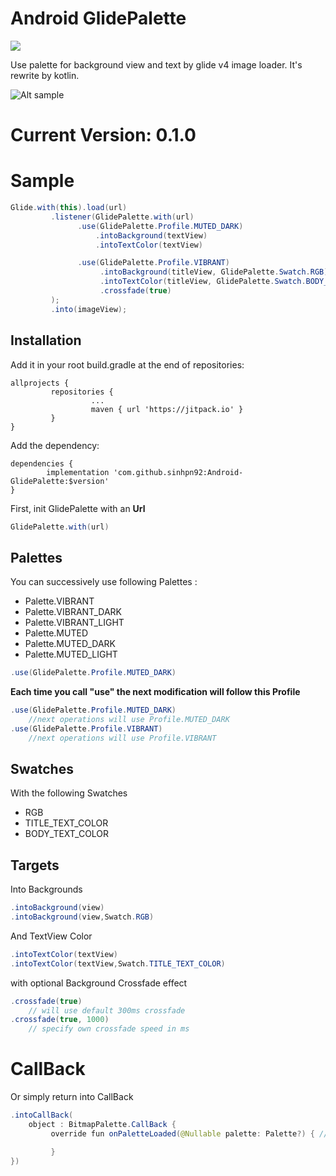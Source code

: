 Android GlidePalette
=======
[![](https://jitpack.io/v/sinhpn92/Android-GlidePalette.svg)](https://jitpack.io/#sinhpn92/Android-GlidePalette)

Use palette for background view and text by glide v4 image loader. It's rewrite by kotlin.

![Alt sample](https://github.com/sinhpn92/Android-GlidePalette/raw/master/static/Screenshot_1577178027.png)


# Current Version: 0.1.0

# Sample

```java
Glide.with(this).load(url)
         .listener(GlidePalette.with(url)
               .use(GlidePalette.Profile.MUTED_DARK)
                   .intoBackground(textView)
                   .intoTextColor(textView)

               .use(GlidePalette.Profile.VIBRANT)
                    .intoBackground(titleView, GlidePalette.Swatch.RGB)
                    .intoTextColor(titleView, GlidePalette.Swatch.BODY_TEXT_COLOR)
                    .crossfade(true)
         );
         .into(imageView);
```

## Installation

Add it in your root build.gradle at the end of repositories:

```
allprojects {
         repositories {
                  ...
                  maven { url 'https://jitpack.io' }
         }
}
```

Add the dependency:
```
dependencies {
        implementation 'com.github.sinhpn92:Android-GlidePalette:$version'
}
```

First, init GlidePalette with an **Url**

```java
GlidePalette.with(url)
```

## Palettes

You can successively use following Palettes :

- Palette.VIBRANT
- Palette.VIBRANT_DARK
- Palette.VIBRANT_LIGHT
- Palette.MUTED
- Palette.MUTED_DARK
- Palette.MUTED_LIGHT

```java
.use(GlidePalette.Profile.MUTED_DARK)
```

**Each time you call "use" the next modification will follow this Profile**

```java
.use(GlidePalette.Profile.MUTED_DARK)
    //next operations will use Profile.MUTED_DARK
.use(GlidePalette.Profile.VIBRANT)
    //next operations will use Profile.VIBRANT
```

## Swatches

With the following Swatches

- RGB
- TITLE_TEXT_COLOR
- BODY_TEXT_COLOR

## Targets

Into Backgrounds

```java
.intoBackground(view)
.intoBackground(view,Swatch.RGB)
```

And TextView Color

```java
.intoTextColor(textView)
.intoTextColor(textView,Swatch.TITLE_TEXT_COLOR)
```

with optional Background Crossfade effect
```java
.crossfade(true)
    // will use default 300ms crossfade
.crossfade(true, 1000)
    // specify own crossfade speed in ms
```

# CallBack

Or simply return into CallBack

```java
.intoCallBack(
    object : BitmapPalette.CallBack {
         override fun onPaletteLoaded(@Nullable palette: Palette?) { //specific task

         }
})
```
